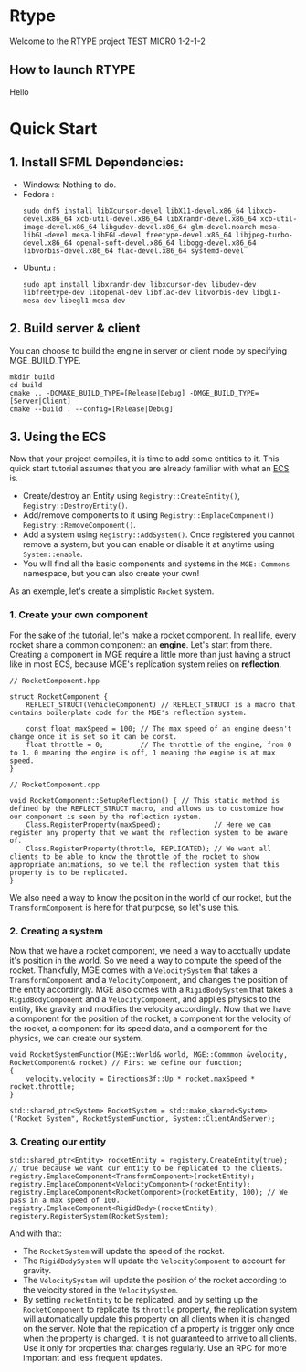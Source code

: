 # Rtype

Welcome to the RTYPE project
TEST MICRO 1-2-1-2

## How to launch RTYPE
Hello



# Quick Start
## 1. Install SFML Dependencies:
  - Windows: Nothing to do.
  - Fedora :
    ```
    sudo dnf5 install libXcursor-devel libX11-devel.x86_64 libxcb-devel.x86_64 xcb-util-devel.x86_64 libXrandr-devel.x86_64 xcb-util-image-devel.x86_64 libgudev-devel.x86_64 glm-devel.noarch mesa-libGL-devel mesa-libEGL-devel freetype-devel.x86_64 libjpeg-turbo-devel.x86_64 openal-soft-devel.x86_64 libogg-devel.x86_64 libvorbis-devel.x86_64 flac-devel.x86_64 systemd-devel
    ```
  - Ubuntu :
    ```
    sudo apt install libxrandr-dev libxcursor-dev libudev-dev libfreetype-dev libopenal-dev libflac-dev libvorbis-dev libgl1-mesa-dev libegl1-mesa-dev
    ```
## 2. Build server & client
You can choose to build the engine in server or client mode by specifying MGE_BUILD_TYPE.
```
mkdir build
cd build
cmake .. -DCMAKE_BUILD_TYPE=[Release|Debug] -DMGE_BUILD_TYPE=[Server|Client]
cmake --build . --config=[Release|Debug]
```

## 3. Using the ECS
Now that your project compiles, it is time to add some entities to it. This quick start tutorial assumes that you are already familiar with what an [ECS](https://en.wikipedia.org/wiki/Entity_component_system) is.
- Create/destroy an Entity using ``Registry::CreateEntity()``, ``Registry::DestroyEntity()``.
- Add/remove components to it using ``Registry::EmplaceComponent()`` ``Registry::RemoveComponent()``.
- Add a system using ``Registry::AddSystem()``. Once registered you cannot remove a system, but you can enable or disable it at anytime using ``System::enable``.
- You will find all the basic components and systems in the ``MGE::Commons`` namespace, but you can also create your own!

As an exemple, let's create a simplistic ``Rocket`` system.
### 1. Create your own component
For the sake of the tutorial, let's make a rocket component.
In real life, every rocket share a common component: an __engine__. Let's start from there. 
Creating a component in MGE require a little more than just having a struct like in most ECS, because MGE's replication system relies on __reflection__.

```
// RocketComponent.hpp

struct RocketComponent {
    REFLECT_STRUCT(VehicleComponent) // REFLECT_STRUCT is a macro that contains boilerplate code for the MGE's reflection system. 

    const float maxSpeed = 100; // The max speed of an engine doesn't change once it is set so it can be const.
    float throttle = 0;         // The throttle of the engine, from 0 to 1. 0 meaning the engine is off, 1 meaning the engine is at max speed.
} 
```
```
// RocketComponent.cpp

void RocketComponent::SetupReflection() { // This static method is defined by the REFLECT_STRUCT macro, and allows us to customize how our component is seen by the reflection system.
    Class.RegisterProperty(maxSpeed);             // Here we can register any property that we want the reflection system to be aware of.
    Class.RegisterProperty(throttle, REPLICATED); // We want all clients to be able to know the throttle of the rocket to show appropriate animations, so we tell the reflection system that this property is to be replicated.
} 
```
We also need a way to know the position in the world of our rocket, but the ``TransformComponent`` is here for that purpose, so let's use this.
### 2. Creating a system
Now that we have a rocket component, we need a way to acctually update it's position in the world. So we need a way to compute the speed of the rocket.
Thankfully, MGE comes with a ``VelocitySystem`` that takes a ``TransformComponent`` and a ``VelocityComponent``, and changes the position of the entity accordingly.
MGE also comes with a ``RigidBodySystem`` that takes a ``RigidBodyComponent`` and a ``VelocityComponent``, and applies physics to the entity, like gravity and modifies the velocity accordingly.
Now that we have a component for the position of the rocket, a component for the velocity of the rocket, a component for its speed data, and a component for the physics, we can create our system.
```
void RocketSystemFunction(MGE::World& world, MGE::Commmon &velocity, RocketComponent& rocket) // First we define our function;
{
    velocity.velocity = Directions3f::Up * rocket.maxSpeed * rocket.throttle;
}

std::shared_ptr<System> RocketSystem = std::make_shared<System>("Rocket System", RocketSystemFunction, System::ClientAndServer);
```
### 3. Creating our entity
```
std::shared_ptr<Entity> rocketEntity = registery.CreateEntity(true); // true because we want our entity to be replicated to the clients.
registry.EmplaceComponent<TransformComponent>(rocketEntity);
registry.EmplaceComponent<VelocityComponent>(rocketEntity);
registry.EmplaceComponent<RocketComponent>(rocketEntity, 100); // We pass in a max speed of 100.
registry.EmplaceComponent<RigidBody>(rocketEntity);
registery.RegisterSystem(RocketSystem);
```
And with that:
- The ``RocketSystem`` will update the speed of the rocket.
- The ``RigidBodySystem`` will update the ``VelocityComponent`` to account for gravity.
- The ``VelocitySystem`` will update the position of the rocket according to the velocity stored in the ``VelocitySystem``.
- By setting ``rocketEntity`` to be replicated, and by setting up the ``RocketComponent`` to replicate its ``throttle`` property, the replication system will automatically update this property on all clients when it is changed on the server. Note that the replication of a property is trigger only once when the property is changed. It is not guaranteed to arrive to all clients. Use it only for properties that changes regularly. Use an RPC for more important and less frequent updates.
